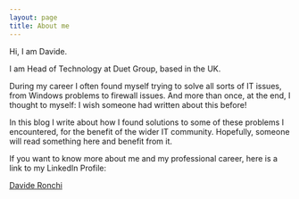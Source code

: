 ```yaml
---
layout: page
title: About me
---
```


Hi, I am Davide.

I am Head of Technology at Duet Group, based in the UK.

During my career I often found myself trying to solve all sorts of IT issues, from Windows problems to firewall issues. And more than once, at the end, I thought to myself: I wish someone had written about this before!

In this blog I write about how I found solutions to some of these problems I encountered, for the benefit of the wider IT community. Hopefully, someone will read something here and benefit from it.

If you want to know more about me and my professional career, here is a link to my LinkedIn Profile:

<script type="text/javascript" src="https://platform.linkedin.com/badges/js/profile.js" async defer></script>
<div class="LI-profile-badge"  data-version="v1" data-size="medium" data-locale="en_US" data-type="horizontal" data-theme="light" data-vanity="davide-ronchi-uk"><a class="LI-simple-link" href='https://uk.linkedin.com/in/davide-ronchi-uk?trk=profile-badge'>Davide Ronchi</a></div>
